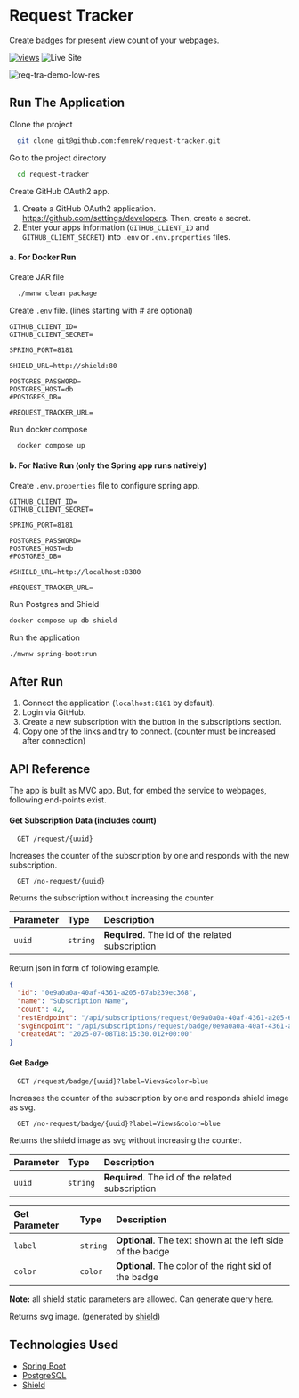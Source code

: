 # Request Tracker

Create badges for present view count of your webpages.

[![views](https://request-tracker.femrek.me/api/subscriptions/request/badge/36aadabd-2fab-49fc-bc63-59a4ff5ec354?label=View%20Count)](https://github.com/femrek/request-tracker)
![Live Site](https://img.shields.io/badge/dynamic/json?url=https%3A%2F%2Frequest-tracker.femrek.me%2Factuator%2Fhealth&query=%24.status&label=Live%20Site&color=DarkGreen)

![req-tra-demo-low-res](https://github.com/user-attachments/assets/22f71ba5-ccdc-4486-9da7-3f50c72f1813)

## Run The Application

Clone the project

```bash
  git clone git@github.com:femrek/request-tracker.git
```

Go to the project directory

```bash
  cd request-tracker
```

Create GitHub OAuth2 app.

1. Create a GitHub OAuth2 application. https://github.com/settings/developers. Then, create a secret.
2. Enter your apps information (`GITHUB_CLIENT_ID` and `GITHUB_CLIENT_SECRET`) into `.env` or `.env.properties` files.

#### a. For Docker Run

Create JAR file

```bash
  ./mwnw clean package
```

Create `.env` file. (lines starting with # are optional)

```env
GITHUB_CLIENT_ID=
GITHUB_CLIENT_SECRET=

SPRING_PORT=8181

SHIELD_URL=http://shield:80

POSTGRES_PASSWORD=
POSTGRES_HOST=db
#POSTGRES_DB=

#REQUEST_TRACKER_URL=
```

Run docker compose

```bash
  docker compose up
```

#### b. For Native Run (only the Spring app runs natively)

Create `.env.properties` file to configure spring app.

```env
GITHUB_CLIENT_ID=
GITHUB_CLIENT_SECRET=

SPRING_PORT=8181

POSTGRES_PASSWORD=
POSTGRES_HOST=db
#POSTGRES_DB=

#SHIELD_URL=http://localhost:8380

#REQUEST_TRACKER_URL=
```

Run Postgres and Shield

```bash
docker compose up db shield
```

Run the application

```bash
./mwnw spring-boot:run
```

## After Run

1. Connect the application (`localhost:8181` by default).
2. Login via GitHub.
3. Create a new subscription with the button in the subscriptions section.
4. Copy one of the links and try to connect. (counter must be increased after connection)

## API Reference

The app is built as MVC app. But, for embed the service to webpages, following end-points exist.

#### Get Subscription Data (includes count)

```http
  GET /request/{uuid}
```

Increases the counter of the subscription by one and responds with the new subscription.

```http
  GET /no-request/{uuid}
```

Returns the subscription without increasing the counter.

| Parameter | Type     | Description                                      |
|:----------|:---------|:-------------------------------------------------|
| `uuid`    | `string` | **Required**. The id of the related subscription |

Return json in form of following example.

```json
{
  "id": "0e9a0a0a-40af-4361-a205-67ab239ec368",
  "name": "Subscription Name",
  "count": 42,
  "restEndpoint": "/api/subscriptions/request/0e9a0a0a-40af-4361-a205-67ab239ec368",
  "svgEndpoint": "/api/subscriptions/request/badge/0e9a0a0a-40af-4361-a205-67ab239ec368",
  "createdAt": "2025-07-08T18:15:30.012+00:00"
}
```

#### Get Badge

```http
  GET /request/badge/{uuid}?label=Views&color=blue
```

Increases the counter of the subscription by one and responds shield image as svg.

```http
  GET /no-request/badge/{uuid}?label=Views&color=blue
```

Returns the shield image as svg without increasing the counter.

| Parameter | Type     | Description                                      |
|:----------|:---------|:-------------------------------------------------|
| `uuid`    | `string` | **Required**. The id of the related subscription |

| Get Parameter | Type     | Description                                                |
|:--------------|:---------|:-----------------------------------------------------------|
| `label`       | `string` | **Optional**. The text shown at the left side of the badge |
| `color`       | `color`  | **Optional**. The color of the right sid of the badge      |

**Note:** all shield static parameters are allowed. Can generate query [here](https://shields.io/badges/static-badge).

Returns svg image. (generated by [shield](https://github.com/badges/shields))

## Technologies Used

- [Spring Boot](https://spring.io/projects/spring-boot)
- [PostgreSQL](https://www.postgresql.org/)
- [Shield](https://github.com/badges/shields)
